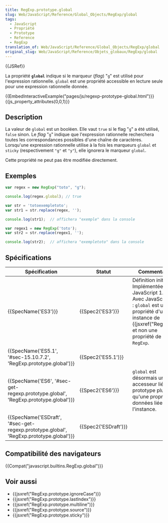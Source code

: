 ```yaml
---
title: RegExp.prototype.global
slug: Web/JavaScript/Reference/Global_Objects/RegExp/global
tags:
  - JavaScript
  - Propriété
  - Prototype
  - Reference
  - RegExp
translation_of: Web/JavaScript/Reference/Global_Objects/RegExp/global
original_slug: Web/JavaScript/Reference/Objets_globaux/RegExp/global
---
```

{{JSRef}}

La propriété **`global`** indique si le marqueur (_flag_) "`g`" est utilisé pour l'expression rationnelle. `global` est une propriété accessible en lecture seule pour une expression rationnelle donnée.

{{EmbedInteractiveExample("pages/js/regexp-prototype-global.html")}}{{js_property_attributes(0,0,1)}}

## Description

La valeur de `global` est un booléen. Elle vaut `true` si le flag "`g`" a été utilisé, `false` sinon. Le _flag_ "`g`" indique que l'expression rationnelle recherchera toutes les correspondances possibles d'une chaîne de caractères. Lorsqu'une expression rationnelle utilise à la fois les marqueurs `global` et `sticky` (respectivement `"g"` et `"y"`), elle ignorera le marqueur `global`.

Cette propriété ne peut pas être modifiée directement.

## Exemples

```js
var regex = new RegExp("toto", "g");

console.log(regex.global); // true

var str = 'totoexempletoto';
var str1 = str.replace(regex, '');

console.log(str1);  // affichera "exemple" dans la console

var regex1 = new RegExp('toto');
var str2 = str.replace(regex1, '');

console.log(str2);  // affichera "exempletoto" dans la console
```

## Spécifications

| Spécification                                                                                                        | Statut                       | Commentaires                                                                                                                                                                                    |
| -------------------------------------------------------------------------------------------------------------------- | ---------------------------- | ----------------------------------------------------------------------------------------------------------------------------------------------------------------------------------------------- |
| {{SpecName('ES3')}}                                                                                             | {{Spec2('ES3')}}         | Définition initiale. Implémentée avec JavaScript 1.2. Avec JavaScript 1.5 : `global` est une propriété d'une instance de {{jsxref("RegExp")}} et non une propriété de l'objet `RegExp`. |
| {{SpecName('ES5.1', '#sec-15.10.7.2', 'RegExp.prototype.global')}}                             | {{Spec2('ES5.1')}}     |                                                                                                                                                                                                 |
| {{SpecName('ES6', '#sec-get-regexp.prototype.global', 'RegExp.prototype.global')}}         | {{Spec2('ES6')}}         | `global` est désormais un accesseur lié au prototype plutôt qu'une propriété de données liée à l'instance.                                                                                      |
| {{SpecName('ESDraft', '#sec-get-regexp.prototype.global', 'RegExp.prototype.global')}} | {{Spec2('ESDraft')}} |                                                                                                                                                                                                 |

## Compatibilité des navigateurs

{{Compat("javascript.builtins.RegExp.global")}}

## Voir aussi

- {{jsxref("RegExp.prototype.ignoreCase")}}
- {{jsxref("RegExp.prototype.lastIndex")}}
- {{jsxref("RegExp.prototype.multiline")}}
- {{jsxref("RegExp.prototype.source")}}
- {{jsxref("RegExp.prototype.sticky")}}
